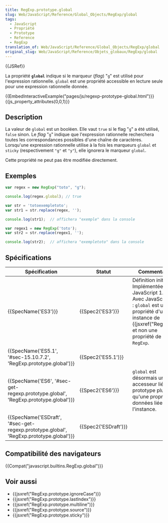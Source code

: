 ```yaml
---
title: RegExp.prototype.global
slug: Web/JavaScript/Reference/Global_Objects/RegExp/global
tags:
  - JavaScript
  - Propriété
  - Prototype
  - Reference
  - RegExp
translation_of: Web/JavaScript/Reference/Global_Objects/RegExp/global
original_slug: Web/JavaScript/Reference/Objets_globaux/RegExp/global
---
```

{{JSRef}}

La propriété **`global`** indique si le marqueur (_flag_) "`g`" est utilisé pour l'expression rationnelle. `global` est une propriété accessible en lecture seule pour une expression rationnelle donnée.

{{EmbedInteractiveExample("pages/js/regexp-prototype-global.html")}}{{js_property_attributes(0,0,1)}}

## Description

La valeur de `global` est un booléen. Elle vaut `true` si le flag "`g`" a été utilisé, `false` sinon. Le _flag_ "`g`" indique que l'expression rationnelle recherchera toutes les correspondances possibles d'une chaîne de caractères. Lorsqu'une expression rationnelle utilise à la fois les marqueurs `global` et `sticky` (respectivement `"g"` et `"y"`), elle ignorera le marqueur `global`.

Cette propriété ne peut pas être modifiée directement.

## Exemples

```js
var regex = new RegExp("toto", "g");

console.log(regex.global); // true

var str = 'totoexempletoto';
var str1 = str.replace(regex, '');

console.log(str1);  // affichera "exemple" dans la console

var regex1 = new RegExp('toto');
var str2 = str.replace(regex1, '');

console.log(str2);  // affichera "exempletoto" dans la console
```

## Spécifications

| Spécification                                                                                                        | Statut                       | Commentaires                                                                                                                                                                                    |
| -------------------------------------------------------------------------------------------------------------------- | ---------------------------- | ----------------------------------------------------------------------------------------------------------------------------------------------------------------------------------------------- |
| {{SpecName('ES3')}}                                                                                             | {{Spec2('ES3')}}         | Définition initiale. Implémentée avec JavaScript 1.2. Avec JavaScript 1.5 : `global` est une propriété d'une instance de {{jsxref("RegExp")}} et non une propriété de l'objet `RegExp`. |
| {{SpecName('ES5.1', '#sec-15.10.7.2', 'RegExp.prototype.global')}}                             | {{Spec2('ES5.1')}}     |                                                                                                                                                                                                 |
| {{SpecName('ES6', '#sec-get-regexp.prototype.global', 'RegExp.prototype.global')}}         | {{Spec2('ES6')}}         | `global` est désormais un accesseur lié au prototype plutôt qu'une propriété de données liée à l'instance.                                                                                      |
| {{SpecName('ESDraft', '#sec-get-regexp.prototype.global', 'RegExp.prototype.global')}} | {{Spec2('ESDraft')}} |                                                                                                                                                                                                 |

## Compatibilité des navigateurs

{{Compat("javascript.builtins.RegExp.global")}}

## Voir aussi

- {{jsxref("RegExp.prototype.ignoreCase")}}
- {{jsxref("RegExp.prototype.lastIndex")}}
- {{jsxref("RegExp.prototype.multiline")}}
- {{jsxref("RegExp.prototype.source")}}
- {{jsxref("RegExp.prototype.sticky")}}
